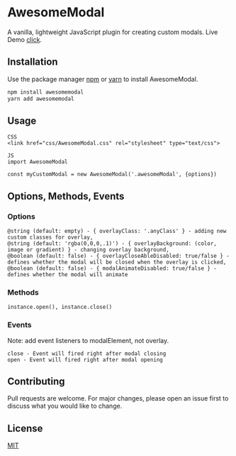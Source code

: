 # AwesomeModal

A vanilla, lightweight JavaScript plugin for creating custom modals.
Live Demo [click](http://tsymbal01.beget.tech/awesomeModal/).

## Installation

Use the package manager [npm](https://www.npmjs.com/) or [yarn](https://yarnpkg.com/) to install AwesomeModal.

```bash
npm install awesomemodal
yarn add awesomemodal
```

## Usage
```
CSS
<link href="css/AwesomeModal.css" rel="stylesheet" type="text/css">

JS
import AwesomeModal

const myCustomModal = new AwesomeModal('.awesomeModal', {options})
```
## Options, Methods, Events
### Options
```
@string (default: empty) - { overlayClass: '.anyClass' } - adding new custom classes for overlay,
@string (default: 'rgba(0,0,0,.1)') - { overlayBackground: (color, image or gradient) } - changing overlay background,
@boolean (default: false) - { overlayCloseAbleDisabled: true/false } - defines whether the modal will be closed when the overlay is clicked,
@boolean (default: false) - { modalAnimateDisabled: true/false } - defines whether the modal will animate
 ```
### Methods
```
instance.open(), instance.close()
```
### Events
Note: add event listeners to modalElement, not overlay.
```
close - Event will fired right after modal closing
open - Event will fired right after modal opening
```

## Contributing
Pull requests are welcome. For major changes, please open an issue first to discuss what you would like to change.

## License
[MIT](https://choosealicense.com/licenses/mit/)
